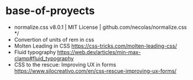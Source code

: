 # base-of-proyects
- normalize.css v8.0.1 | MIT License | github.com/necolas/normalize.css */
- Convertion of units of rem in css
- Molten Leading in CSS https://css-tricks.com/molten-leading-css/
- Fluid typography  https://web.dev/articles/min-max-clamp#fluid_typography
- CSS to the rescue: Improving UX in forms https://www.silocreativo.com/en/css-rescue-improving-ux-forms/